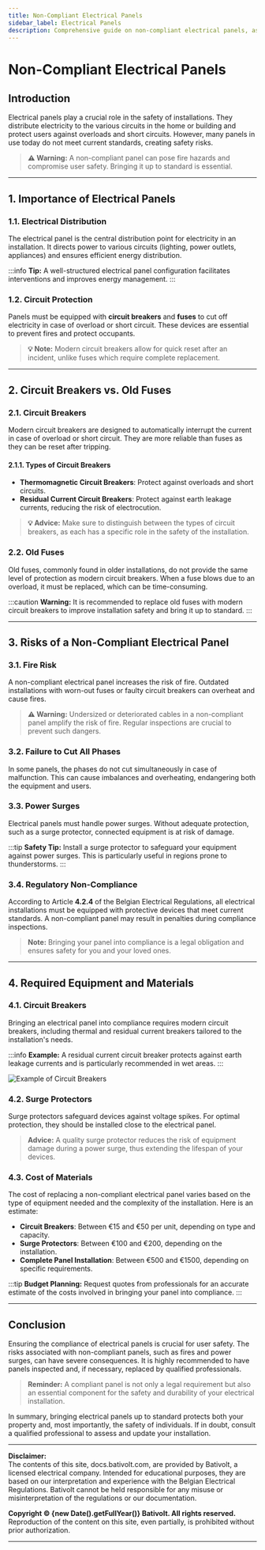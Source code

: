 ```yaml
---
title: Non-Compliant Electrical Panels
sidebar_label: Electrical Panels
description: Comprehensive guide on non-compliant electrical panels, associated risks, and solutions to ensure the safety of electrical installations.
---
```


# Non-Compliant Electrical Panels

## Introduction

Electrical panels play a crucial role in the safety of installations. They distribute electricity to the various circuits in the home or building and protect users against overloads and short circuits. However, many panels in use today do not meet current standards, creating safety risks.

> **⚠️ Warning:** A non-compliant panel can pose fire hazards and compromise user safety. Bringing it up to standard is essential.

---

## 1. Importance of Electrical Panels

### 1.1. Electrical Distribution

The electrical panel is the central distribution point for electricity in an installation. It directs power to various circuits (lighting, power outlets, appliances) and ensures efficient energy distribution.

:::info
**Tip:** A well-structured electrical panel configuration facilitates interventions and improves energy management.
:::

### 1.2. Circuit Protection

Panels must be equipped with **circuit breakers** and **fuses** to cut off electricity in case of overload or short circuit. These devices are essential to prevent fires and protect occupants.

> **💡 Note:** Modern circuit breakers allow for quick reset after an incident, unlike fuses which require complete replacement.

---

## 2. Circuit Breakers vs. Old Fuses

### 2.1. Circuit Breakers

Modern circuit breakers are designed to automatically interrupt the current in case of overload or short circuit. They are more reliable than fuses as they can be reset after tripping.

#### 2.1.1. Types of Circuit Breakers

- **Thermomagnetic Circuit Breakers**: Protect against overloads and short circuits.
- **Residual Current Circuit Breakers**: Protect against earth leakage currents, reducing the risk of electrocution.

> **💡 Advice:** Make sure to distinguish between the types of circuit breakers, as each has a specific role in the safety of the installation.

### 2.2. Old Fuses

Old fuses, commonly found in older installations, do not provide the same level of protection as modern circuit breakers. When a fuse blows due to an overload, it must be replaced, which can be time-consuming.

:::caution
**Warning:** It is recommended to replace old fuses with modern circuit breakers to improve installation safety and bring it up to standard.
:::

---

## 3. Risks of a Non-Compliant Electrical Panel

### 3.1. Fire Risk

A non-compliant electrical panel increases the risk of fire. Outdated installations with worn-out fuses or faulty circuit breakers can overheat and cause fires.

> **⚠️ Warning:** Undersized or deteriorated cables in a non-compliant panel amplify the risk of fire. Regular inspections are crucial to prevent such dangers.

### 3.2. Failure to Cut All Phases

In some panels, the phases do not cut simultaneously in case of malfunction. This can cause imbalances and overheating, endangering both the equipment and users.

### 3.3. Power Surges

Electrical panels must handle power surges. Without adequate protection, such as a surge protector, connected equipment is at risk of damage.

:::tip
**Safety Tip:** Install a surge protector to safeguard your equipment against power surges. This is particularly useful in regions prone to thunderstorms.
:::

### 3.4. Regulatory Non-Compliance

According to Article **4.2.4** of the Belgian Electrical Regulations, all electrical installations must be equipped with protective devices that meet current standards. A non-compliant panel may result in penalties during compliance inspections.

> **Note:** Bringing your panel into compliance is a legal obligation and ensures safety for you and your loved ones.

---

## 4. Required Equipment and Materials

### 4.1. Circuit Breakers

Bringing an electrical panel into compliance requires modern circuit breakers, including thermal and residual current breakers tailored to the installation's needs.

:::info
**Example:** A residual current circuit breaker protects against earth leakage currents and is particularly recommended in wet areas.
:::

![Example of Circuit Breakers](/img/bativolt-exemple-disjoncteurs.jpg)

### 4.2. Surge Protectors

Surge protectors safeguard devices against voltage spikes. For optimal protection, they should be installed close to the electrical panel.

> **Advice:** A quality surge protector reduces the risk of equipment damage during a power surge, thus extending the lifespan of your devices.

### 4.3. Cost of Materials

The cost of replacing a non-compliant electrical panel varies based on the type of equipment needed and the complexity of the installation. Here is an estimate:

- **Circuit Breakers**: Between €15 and €50 per unit, depending on type and capacity.
- **Surge Protectors**: Between €100 and €200, depending on the installation.
- **Complete Panel Installation**: Between €500 and €1500, depending on specific requirements.

:::tip
**Budget Planning:** Request quotes from professionals for an accurate estimate of the costs involved in bringing your panel into compliance.
:::

---

## Conclusion

Ensuring the compliance of electrical panels is crucial for user safety. The risks associated with non-compliant panels, such as fires and power surges, can have severe consequences. It is highly recommended to have panels inspected and, if necessary, replaced by qualified professionals.

> **Reminder:** A compliant panel is not only a legal requirement but also an essential component for the safety and durability of your electrical installation.

In summary, bringing electrical panels up to standard protects both your property and, most importantly, the safety of individuals. If in doubt, consult a qualified professional to assess and update your installation.

---

**Disclaimer:**  
The contents of this site, docs.bativolt.com, are provided by Bativolt, a licensed electrical company. Intended for educational purposes, they are based on our interpretation and experience with the Belgian Electrical Regulations. Bativolt cannot be held responsible for any misuse or misinterpretation of the regulations or our documentation.

**Copyright © {new Date().getFullYear()} Bativolt. All rights reserved.**  
Reproduction of the content on this site, even partially, is prohibited without prior authorization.

---
